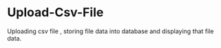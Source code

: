 # Upload-Csv-File
Uploading csv file , storing file data into database and displaying that file data.
